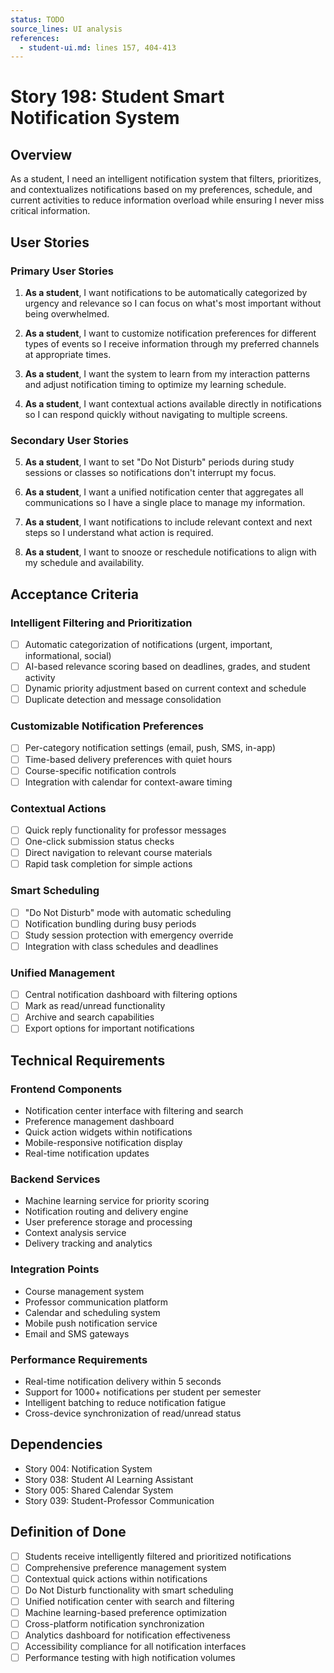 ```yaml
---
status: TODO
source_lines: UI analysis
references:
  - student-ui.md: lines 157, 404-413
---
```


# Story 198: Student Smart Notification System

## Overview

As a student, I need an intelligent notification system that filters, prioritizes, and contextualizes notifications based on my preferences, schedule, and current activities to reduce information overload while ensuring I never miss critical information.

## User Stories

### Primary User Stories

1. **As a student**, I want notifications to be automatically categorized by urgency and relevance so I can focus on what's most important without being overwhelmed.

2. **As a student**, I want to customize notification preferences for different types of events so I receive information through my preferred channels at appropriate times.

3. **As a student**, I want the system to learn from my interaction patterns and adjust notification timing to optimize my learning schedule.

4. **As a student**, I want contextual actions available directly in notifications so I can respond quickly without navigating to multiple screens.

### Secondary User Stories

5. **As a student**, I want to set "Do Not Disturb" periods during study sessions or classes so notifications don't interrupt my focus.

6. **As a student**, I want a unified notification center that aggregates all communications so I have a single place to manage my information.

7. **As a student**, I want notifications to include relevant context and next steps so I understand what action is required.

8. **As a student**, I want to snooze or reschedule notifications to align with my schedule and availability.

## Acceptance Criteria

### Intelligent Filtering and Prioritization
- [ ] Automatic categorization of notifications (urgent, important, informational, social)
- [ ] AI-based relevance scoring based on deadlines, grades, and student activity
- [ ] Dynamic priority adjustment based on current context and schedule
- [ ] Duplicate detection and message consolidation

### Customizable Notification Preferences
- [ ] Per-category notification settings (email, push, SMS, in-app)
- [ ] Time-based delivery preferences with quiet hours
- [ ] Course-specific notification controls
- [ ] Integration with calendar for context-aware timing

### Contextual Actions
- [ ] Quick reply functionality for professor messages
- [ ] One-click submission status checks
- [ ] Direct navigation to relevant course materials
- [ ] Rapid task completion for simple actions

### Smart Scheduling
- [ ] "Do Not Disturb" mode with automatic scheduling
- [ ] Notification bundling during busy periods
- [ ] Study session protection with emergency override
- [ ] Integration with class schedules and deadlines

### Unified Management
- [ ] Central notification dashboard with filtering options
- [ ] Mark as read/unread functionality
- [ ] Archive and search capabilities
- [ ] Export options for important notifications

## Technical Requirements

### Frontend Components
- Notification center interface with filtering and search
- Preference management dashboard
- Quick action widgets within notifications
- Mobile-responsive notification display
- Real-time notification updates

### Backend Services
- Machine learning service for priority scoring
- Notification routing and delivery engine
- User preference storage and processing
- Context analysis service
- Delivery tracking and analytics

### Integration Points
- Course management system
- Professor communication platform
- Calendar and scheduling system
- Mobile push notification service
- Email and SMS gateways

### Performance Requirements
- Real-time notification delivery within 5 seconds
- Support for 1000+ notifications per student per semester
- Intelligent batching to reduce notification fatigue
- Cross-device synchronization of read/unread status

## Dependencies

- Story 004: Notification System
- Story 038: Student AI Learning Assistant
- Story 005: Shared Calendar System
- Story 039: Student-Professor Communication

## Definition of Done

- [ ] Students receive intelligently filtered and prioritized notifications
- [ ] Comprehensive preference management system
- [ ] Contextual quick actions within notifications
- [ ] Do Not Disturb functionality with smart scheduling
- [ ] Unified notification center with search and filtering
- [ ] Machine learning-based preference optimization
- [ ] Cross-platform notification synchronization
- [ ] Analytics dashboard for notification effectiveness
- [ ] Accessibility compliance for all notification interfaces
- [ ] Performance testing with high notification volumes